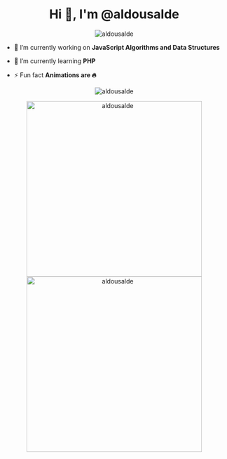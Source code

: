 <h1 align="center">Hi 👋, I'm @aldousalde</h1>

<p align="center"> <img src="https://komarev.com/ghpvc/?username=aldousalde&label=Profile%20views&color=0e75b6&style=flat" alt="aldousalde" /> </p>

- 🔭 I’m currently working on **JavaScript Algorithms and Data Structures**

- 🌱 I’m currently learning **PHP**

- ⚡ Fun fact **Animations are 🔥**

<p align="center"><img src="https://github-readme-stats.vercel.app/api/top-langs?username=aldousalde&show_icons=true&locale=en&layout=compact" alt="aldousalde" />
<br />

<p align="center"><img width="400"  src="https://github-readme-stats.vercel.app/api?username=aldousalde&show_icons=true&locale=en" alt="aldousalde" />
<img width="400" src="https://github-readme-streak-stats.herokuapp.com/?user=aldousalde&" alt="aldousalde" /></p>

<!---
aldousalde/aldousalde is a ✨ special ✨ repository because its `README.md` (this file) appears on your GitHub profile.
You can click the Preview link to take a look at your changes.
--->
